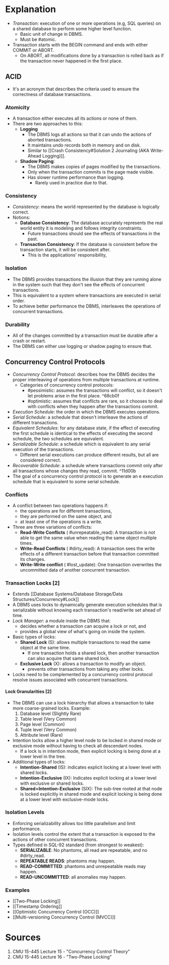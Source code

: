 # Explanation
- *Transaction*: execution of one or more operations (e.g, SQL queries) on a shared database to perform some higher level function.
	- Basic unit of change in DBMS.
	- Must be #atomic.
- Transaction starts with the BEGIN command and ends with either COMMIT or ABORT.
	- On ABORT, all modifications done by a transaction is rolled back as if the transaction never happened in the first place.
 
## ACID
- It's an acronym that describes the criteria used to ensure the correctness of database transactions.

### Atomicity
- A transaction either executes all its actions or none of them.
- There are two approaches to this:
	- **Logging**
		- The DBMS logs all actions so that it can undo the actions of aborted transactions.
		- It maintains undo records both in memory and on disk.
		- Similar to [[Crash Consistency#Solution 2 Journaling (AKA Write-Ahead Logging)]].
	- **Shadow Paging**:
		- The DBMS makes copies of pages modified by the transactions.
		- Only when the transaction commits is the page made visible.
		- Has slower runtime performance than logging.
			- Rarely used in practice due to that.

### Consistency
- *Consistency*: means the world represented by the database is logically correct.
- Notions:
	- **Database Consistency**: The database accurately represents the real world entity it is modeling and follows integrity constraints.
		- Future transactions should see the effects of transactions in the past.
	- **Transaction Consistency**: If the database is consistent before the transaction starts, it will be consistent after.
		- This is the applications' responsibility,

### Isolation
- The DBMS provides transactions the illusion that they are running alone in the system such that they don't see the effects of concurrent transactions.
- This is equivalent to a system where transactions are executed in serial order.
- To achieve better performance the DBMS, interleaves the operations of concurrent transactions.

### Durability
- All of the changes committed by a transaction must be durable after a crash or restart.
- The DBMS can either use logging or shadow paging to ensure that.

## Concurrency Control Protocols
- *Concurrency Control Protocol*: describes how the DBMS decides the proper interleaving of operations from multiple transactions at runtime.
	- Categories of concurrency control protocols:
		- #pessimistic: assumes the transactions will conflict, so it doesn't let problems arise in the first place. ^68cb0f
		- #optimistic: assumes that conflicts are rare, so it chooses to deal with conflicts when they happen after the transactions commit.
- *Execution Schedule*: the order in which the DBMS executes operations.
- *Serial Schedule*: a schedule that doesn't interleave the actions of different transactions.
- *Equivalent Schedules*: for any database state, if the effect of executing the first schedule is identical to the effects of executing the second schedule, the two schedules are equivalent.
- *Serializable Schedule*: a schedule which is equivalent to any serial execution of the transactions.
	- Different serial executions can produce different results, but all are considered correct.
- *Recoverable Schedule*: a schedule where transactions commit only after all transactions whose changes they read, commit. ^11d00b
- The goal of a concurrency control protocol is to generate an e execution schedule that is equivalent to some serial schedule.

###  Conflicts
- A conflict between two operations happens if:
	- the operations are for different transactions,
	- they are performed on the same object, and
	- at least one of the operations is a write.
- Three are three variations of conflicts:
	- **Read-Write Conflicts** ( #unrepeatable_read): A transaction is not able to get the same value when reading the same object multiple times.
	- **Write-Read Conflicts** ( #dirty_read): A transaction sees the write effects of a different transaction before that transaction committed its changes.
	- **Write-Write conflict** ( #lost_update): One transaction overwrites the uncommitted data of another concurrent transaction.

### Transaction Locks [2]
- Extends [[Database Systems/Database Storage/Data Structures/Concurrency#Lock]]
- A DBMS uses locks to dynamically generate execution schedules that is serializable without knowing each transaction's read/write set ahead of time.
- *Lock Manager*: a module inside the DBMS that:
	- decides whether a transaction can acquire a lock or not, and
	- provides a global view of what's going on inside the system.
- Basic types of locks:
	- **Shared Lock** (S): allows multiple transactions to read the same object at the same time.
		- If one transaction holds a shared lock, then another transaction can also acquire that same shared lock.
	- **Exclusive Lock** (X): allows a transaction to modify an object.
		- prevents other transactions from taking any other locks.
- Locks need to be complemented by a concurrency control protocol resolve issues associated with concurrent transactions.

#### Lock Granularities [2]
- The DBMS can use a lock hierarchy that allows a transaction to take more coarse-grained locks. Example:
	1. Database level (Slightly Rare)
	2. Table level (Very Common)
	3. Page level (Common)
	4. Tuple level (Very Common)
	5. Attribute level (Rare)
- Intention locks allow a higher level node to be locked in shared mode or exclusive mode without having to check all descendant nodes.
	- If a lock is in intention mode, then explicit locking is being done at a lower level in the tree.
- Additional types of locks:
	- **Intention-Shared** (IS): indicates explicit locking at a lower level with shared locks.
	- **Intention-Exclusive** (IX): Indicates explicit locking at a lower level with exclusive or shared locks.
	- **Shared+Intention-Exclusive** (SIX): The sub-tree rooted at that node is locked explicitly in shared mode and explicit locking is being done at a lower level with exclusive-mode locks.

### Isolation Levels
- Enforcing serializability allows too little parallelism and limit performance.
- Isolation levels control the extent that a transaction is exposed to the actions of other concurrent transactions.
- Types defined in SQL-92 standard (from strongest to weakest):
	- **SERIALIZABLE**: No phantoms, all read are repeatable, and no #dirty_read.
	- **REPEATABLE READS**: phantoms may happen.
	- **READ-COMMITTED**: phantoms and unrepeatable reads may happen.
	- **READ-UNCOMMITTED**: all anomalies may happen.

### Examples
- [[Two-Phase Locking]]
- [[Timestamp Ordering]]
- [[Optimistic Concurrency Control (OCC)]]
- [[Multi-versioning Concurrency Control (MVCC)]]

# Sources
1. CMU 15-445 Lecture 15 - "Concurrency Control Theory"
2. CMU 15-445 Lecture 16 - "Two-Phase Locking"